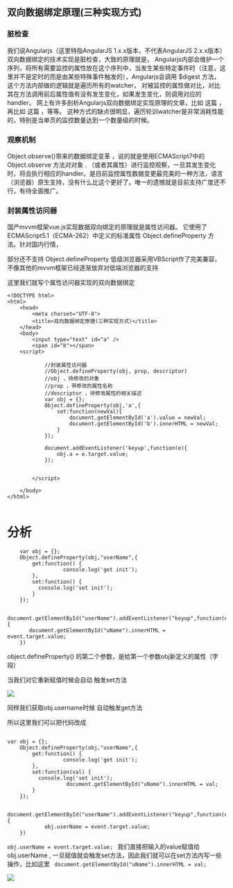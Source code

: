 ## 双向数据绑定原理(三种实现方式)

### 脏检查  

我们说Angularjs（这里特指AngularJS 1.x.x版本，不代表AngularJS 2.x.x版本）双向数据绑定的技术实现是脏检查，大致的原理就是，   Angularjs内部会维护一个序列，将所有需要监控的属性放在这个序列中，当发生某些特定事件时（注意，这里并不是定时的而是由某些特殊事件触发的），Angularjs会调用 $digest 方法，这个方法内部做的逻辑就是遍历所有的watcher，   对被监控的属性做对比，对比其在方法调用前后属性值有没有发生变化，如果发生变化，则调用对应的handler。  网上有许多剖析Angularjs双向数据绑定实现原理的文章，比如 这篇 ，再比如 这篇 ，等等。  这种方式的缺点很明显，遍历轮训watcher是非常消耗性能的，特别是当单页的监控数量达到一个数量级的时候。 

### 观察机制  

  Object.observe()带来的数据绑定变革 ，说的就是使用ECMAScript7中的 Object.observe 方法对对象 .
（或者其属性）进行监控观察，一旦其发生变化时，将会执行相应的handler。是目前监控属性数据变更最完美的一种方法，语言（浏览器）原生支持，没有什么比这个更好了。唯一的遗憾就是目前支持广度还不行，有待全面推广。  

### 封装属性访问器  

国产mvvm框架vue.js实现数据双向绑定的原理就是属性访问器。  它使用了ECMAScript5.1（ECMA-262）中定义的标准属性 Object.defineProperty 方法。针对国内行情，

部分还不支持 Object.defineProperty 低级浏览器采用VBScript作了完美兼容，不像其他的mvvm框架已经逐渐放弃对低端浏览器的支持


这里我们就写个属性访问器实现的双向数据绑定  


```
<!DOCTYPE html>  
<html>  
    <head>  
        <meta charset="UTF-8">  
        <title>双向数据绑定原理(三种实现方式)</title>  
    </head>  
    <body>  
        <input type="text" id="a" />  
        <span id="b"></span>  
	<script>  
          
            //封装属性访问器  
            //Object.defineProperty(obj, prop, descriptor)  
            //obj ，待修改的对象  
            //prop ，带修改的属性名称  
            //descriptor ，待修改属性的相关描述  
            var obj = {};  
            Object.defineProperty(obj,'a',{  
                set:function(newVal){  
                    document.getElementById('a').value = newVal;  
                    document.getElementById('b').innerHTML = newVal;  
                }  
            });  
              
            document.addEventListener('keyup',function(e){  
                obj.a = e.target.value;  
            });  
              
              
        </script>  
          
    </body>  
</html>  
        

```




# 分析
```
	var obj = {};
   	Object.defineProperty(obj,"userName",{
   		get:function() {
                  console.log('get init');
   		},
   		set:function() {
   		  console.log('set init');	
   		}
   	});

   	document.getElementById("userName").addEventListener("keyup",function(event) {
       document.getElementById("uName").innerHTML = event.target.value;
   	})
```

object.defineProperty() 的第二个参数，是给第一个参数obj新定义的属性（字段）

当我们对它重新赋值时候会自动 触发set方法

![](http://osgp88fat.bkt.clouddn.com/javascript/2017-08-11%2021-24-55%E5%B1%8F%E5%B9%95%E6%88%AA%E5%9B%BE.png)

同样我们获取obj.username时候 自动触发get方法


所以这里我们可以把代码改成 

```

var obj = {};
   	Object.defineProperty(obj,"userName",{
   		get:function() {
                  console.log('get init');
   		},
   		set:function(val) {
   		  console.log('set init');
                   document.getElementById("uName").innerHTML = val;	
   		}
   	});

   	document.getElementById("userName").addEventListener("keyup",function(event) {
            obj.userName = event.target.value;  
   	})

```

`obj.userName = event.target.value; ` 我们直接把输入的value赋值给obj.userName , 一旦赋值就会触发set方法，因此我们就可以在set方法内写一些操作，比如这里
` document.getElementById("uName").innerHTML = val;` 


![](http://osgp88fat.bkt.clouddn.com/javascript/2017-08-11%2021-39-50%E5%B1%8F%E5%B9%95%E6%88%AA%E5%9B%BE.png)










































		
